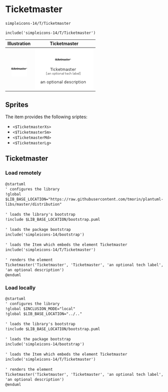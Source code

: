 # Ticketmaster


```text
simpleicons-14/T/Ticketmaster
```

```text
include('simpleicons-14/T/Ticketmaster')
```



| Illustration | Ticketmaster |
| :---: | :---: |
| ![illustration for Illustration](../../simpleicons-14/T/Ticketmaster.png) | ![illustration for Ticketmaster](../../simpleicons-14/T/Ticketmaster.Local.png) |



## Sprites
The item provides the following sriptes:

- `<$TicketmasterXs>`
- `<$TicketmasterSm>`
- `<$TicketmasterMd>`
- `<$TicketmasterLg>`





## Ticketmaster

### Load remotely
```plantuml
@startuml
' configures the library
!global $LIB_BASE_LOCATION="https://raw.githubusercontent.com/tmorin/plantuml-libs/master/distribution"

' loads the library's bootstrap
!include $LIB_BASE_LOCATION/bootstrap.puml

' loads the package bootstrap
include('simpleicons-14/bootstrap')

' loads the Item which embeds the element Ticketmaster
include('simpleicons-14/T/Ticketmaster')

' renders the element
Ticketmaster('Ticketmaster', 'Ticketmaster', 'an optional tech label', 'an optional description')
@enduml
```

### Load locally
```plantuml
@startuml
' configures the library
!global $INCLUSION_MODE="local"
!global $LIB_BASE_LOCATION="../.."

' loads the library's bootstrap
!include $LIB_BASE_LOCATION/bootstrap.puml

' loads the package bootstrap
include('simpleicons-14/bootstrap')

' loads the Item which embeds the element Ticketmaster
include('simpleicons-14/T/Ticketmaster')

' renders the element
Ticketmaster('Ticketmaster', 'Ticketmaster', 'an optional tech label', 'an optional description')
@enduml
```

